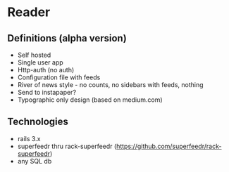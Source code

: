 # Reader

## Definitions (alpha version)

* Self hosted 
* Single user app
* Http-auth (no auth)
* Configuration file with feeds
* River of news style - no counts, no sidebars with feeds, nothing
* Send to instapaper?
* Typographic only design (based on medium.com)

## Technologies

* rails 3.x
* superfeedr thru rack-superfeedr (https://github.com/superfeedr/rack-superfeedr)
* any SQL db
